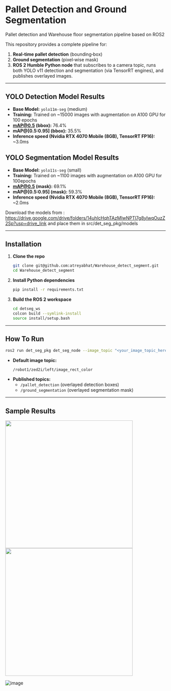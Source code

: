 # Pallet Detection and Ground Segmentation
Pallet detection and Warehouse floor segmentation pipeline based on ROS2

This repository provides a complete pipeline for:
1. **Real‑time pallet detection** (bounding‑box)  
2. **Ground segmentation** (pixel‑wise mask)  
3. **ROS 2 Humble Python node** that subscribes to a camera topic, runs both YOLO v11 detection and segmentation (via TensorRT engines), and publishes overlayed images.

---

## YOLO Detection Model Results

- **Base Model:** `yolo11m-seg` (medium)
- **Training:** Trained on ~15000 images with augmentation on A100 GPU for 100 epochs
- **mAP@0.5 (bbox):** 76.4%  
- **mAP@[0.5:0.95] (bbox):** 35.5%  
- **Inference speed (Nvidia RTX 4070 Mobile (8GB), TensorRT FP16):** ~3.0ms


## YOLO Segmentation Model Results

- **Base Model:** `yolo11s-seg` (small) 
- **Training:** Trained on ~1100 images with augmentation on A100 GPU for 100epochs
- **mAP@0.5 (mask):** 69.1%  
- **mAP@[0.5:0.95] (mask):** 59.3%   
- **Inference speed (Nvidia RTX 4070 Mobile (8GB), TensorRT FP16):** ~2.0ms

Download the models from : https://drive.google.com/drive/folders/14uhlcHqhTAzMIwNPTl7g8yIwqOuzZ2Sp?usp=drive_link and place them in src/det_seg_pkg/models


---

## Installation

1. **Clone the repo**  
   ```bash
   git clone git@github.com:atreyabhat/Warehouse_detect_segment.git
   cd Warehouse_detect_segment
   ```

2. **Install Python dependencies**  
   ```bash
   pip install -r requirements.txt
   ```

3. **Build the ROS 2 workspace**  
   ```bash
   cd detseg_ws
   colcon build --symlink-install
   source install/setup.bash
   ```

---

## How To Run

```bash
ros2 run det_seg_pkg det_seg_node --image_topic "<your_image_topic_here>"
```

- **Default image topic:**  
  ```
  /robot1/zed2i/left/image_rect_color
  ```
- **Published topics:**  
  - `/pallet_detection` (overlayed detection boxes)  
  - `/ground_segmentation` (overlayed segmentation mask)

---

## Sample Results

<img src="https://github.com/user-attachments/assets/9faf20f6-3c68-4adb-8858-12fa3695e2b8" width="400"/>
<img src="https://github.com/user-attachments/assets/c773f7ed-2e1b-4f4c-8921-0a99661d58f9" width="400"/>


![image](https://github.com/user-attachments/assets/872749e9-3465-4838-b3fa-bd5232303017)







